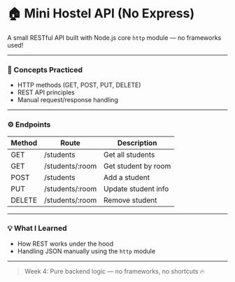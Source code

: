 # 🏠 Mini Hostel API (No Express)

A small RESTful API built with Node.js core `http` module — no frameworks used!

---

### 🧠 Concepts Practiced
- HTTP methods (GET, POST, PUT, DELETE)
- REST API principles
- Manual request/response handling

---

### ⚙️ Endpoints
| Method | Route | Description |
|--------|--------|-------------|
| GET | /students | Get all students |
| GET | /students/:room | Get student by room |
| POST | /students | Add a student |
| PUT | /students/:room | Update student info |
| DELETE | /students/:room | Remove student |

---

### 💡 What I Learned
- How REST works under the hood
- Handling JSON manually using the `http` module

---

> Week 4: Pure backend logic — no frameworks, no shortcuts 🔥
